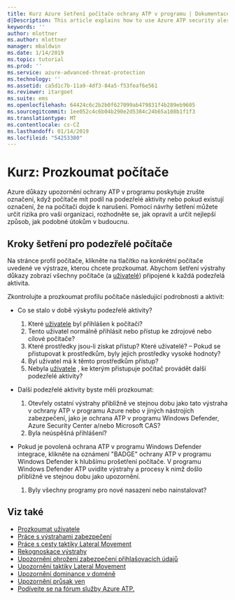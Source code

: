 ```yaml
---
title: Kurz Azure šetření počítače ochrany ATP v programu | Dokumentace Microsoftu
d|Description: This article explains how to use Azure ATP security alerts to investigate a suspicious computer.
keywords: ''
author: mlottner
ms.author: mlottner
manager: mbaldwin
ms.date: 1/14/2019
ms.topic: tutorial
ms.prod: ''
ms.service: azure-advanced-threat-protection
ms.technology: ''
ms.assetid: ca5d1c7b-11a9-4df3-84a5-f53feaf6e561
ms.reviewer: itargoet
ms.suite: ems
ms.openlocfilehash: 64424c6c2b2b0f627099ab479831f4b289eb9605
ms.sourcegitcommit: 1ee052c4c6b04b290e2d5384c24b65a108b1f1f3
ms.translationtype: MT
ms.contentlocale: cs-CZ
ms.lasthandoff: 01/14/2019
ms.locfileid: "54253380"
---
```

# <a name="tutorial-investigate-a-computer"></a>Kurz: Prozkoumat počítače

Azure důkazy upozornění ochrany ATP v programu poskytuje zrušte označení, když počítače mít podíl na podezřelé aktivity nebo pokud existují označení, že na počítači dojde k narušení. Pomocí návrhy šetření můžete určit rizika pro vaši organizaci, rozhodněte se, jak opravit a určit nejlepší způsob, jak podobné útokům v budoucnu.  

## <a name="investigation-steps-for-suspicious-computers"></a>Kroky šetření pro podezřelé počítače

Na stránce profil počítače, klikněte na tlačítko na konkrétní počítače uvedené ve výstraze, kterou chcete prozkoumat. Abychom šetření výstrahy důkazy zobrazí všechny počítače (a [uživatelé](investigate-a-user.md)) připojené k každá podezřelá aktivita.

Zkontrolujte a prozkoumat profilu počítače následující podrobnosti a aktivit:

- Co se stalo v době výskytu podezřelé aktivity?  
    1. Které [uživatele](investigate-a-user.md) byl přihlášen k počítači?
    2. Tento uživatel normálně přihlásit nebo přístup ke zdrojové nebo cílové počítače?
    3. Které prostředky jsou-li získat přístup? Které uživatelé?
            – Pokud se přistupovat k prostředkům, byly jejich prostředky vysoké hodnoty?
    4. Byl uživatel má k těmto prostředkům přístup?
    5. Nebyla [uživatele](investigate-a-user.md) , ke kterým přistupuje počítač provádět další podezřelé aktivity?


- Další podezřelé aktivity byste měli prozkoumat:
    1. Otevřely ostatní výstrahy přibližně ve stejnou dobu jako tato výstraha v ochrany ATP v programu Azure nebo v jiných nástrojích zabezpečení, jako je ochrana ATP v programu Windows Defender, Azure Security Center a/nebo Microsoft CAS?
    2. Byla neúspěšná přihlášení?


- Pokud je povolená ochrana ATP v programu Windows Defender integrace, klikněte na oznámení "BADGE" ochrany ATP v programu Windows Defender k hlubšímu prošetření počítače. V programu Windows Defender ATP uvidíte výstrahy a procesy k nimž došlo přibližně ve stejnou dobu jako upozornění.
    1. Byly všechny programy pro nové nasazení nebo nainstalovat?

## <a name="see-also"></a>Viz také

- [Prozkoumat uživatele](investigate-a-user.md)
- [Práce s výstrahami zabezpečení](working-with-suspicious-activities.md)
- [Práce s cesty taktiky Lateral Movement](use-case-lateral-movement-path.md)
- [Rekognoskace výstrahy](atp-reconnaissance-alerts.md)
- [Upozornění ohrožení zabezpečení přihlašovacích údajů](atp-compromised-credentials-alerts.md)
- [Upozornění taktiky Lateral Movement](atp-lateral-movement-alerts.md)
- [Upozornění dominance v doméně](atp-domain-dominance-alerts.md)
- [Upozornění průsak ven](atp-exfiltration-alerts.md)
- [Podívejte se na fórum služby Azure ATP.](https://aka.ms/azureatpcommunity)
